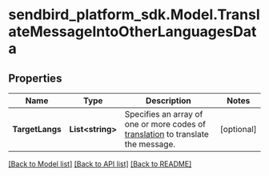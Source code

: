 
# sendbird_platform_sdk.Model.TranslateMessageIntoOtherLanguagesData

## Properties

Name | Type | Description | Notes
------------ | ------------- | ------------- | -------------
**TargetLangs** | **List&lt;string&gt;** | Specifies an array of one or more codes of [translation](/docs/chat/v3/platform-api/message/translations/translation-engine) to translate the message. | [optional] 

[[Back to Model list]](../README.md#documentation-for-models)
[[Back to API list]](../README.md#documentation-for-api-endpoints)
[[Back to README]](../README.md)

